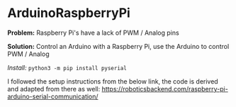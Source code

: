 # ArduinoRaspberryPi

**Problem:** Raspberry Pi's have a lack of PWM / Analog pins

**Solution:** Control an Arduino with a Raspberry Pi, use the Arduino to control PWM / Analog

*Install:* `python3 -m pip install pyserial`

I followed the setup instructions from the below link, the code is derived and adapted from there as well:
https://roboticsbackend.com/raspberry-pi-arduino-serial-communication/
